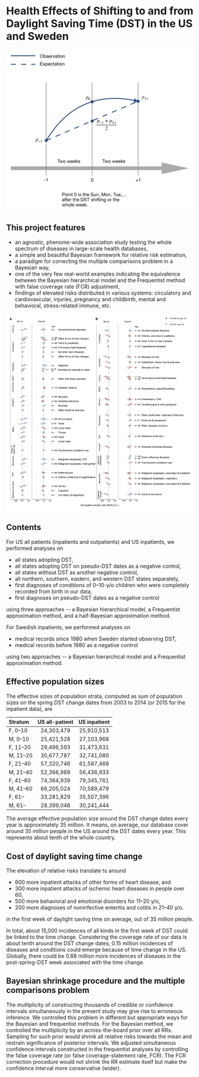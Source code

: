 # Health Effects of Shifting to and from Daylight Saving Time (DST) in the US and Sweden

<p align="center">
  <img src="./DST_model.png" width="600">
</p>

## This project features

* an agnostic, phenome-wide association study testing the whole spectrum of diseases in large-scale health databases,
* a simple and beautiful Bayesian framework for relative risk estimation,
* a paradigm for correcting the multiple comparisons problem in a Bayesian way,
* one of the very few real-world examples indicating the equivalence between the Bayesian hierarchical model and the Frequentist method with false coverage rate (FCR) adjustment, 
* findings of elevated risks distributed in various systems: circulatory and cardiovascular, injuries, pregnancy and childbirth, mental and behavioral, stress-related immune, etc.

<p align="left">
  <img src="./us_inpat.png" width="800">
</p>

## Contents

For US all patients (inpatients and outpatients) and US inpatients, we performed analyses on

* all states adopting DST,
* all states adopting DST on pseudo-DST dates as a negative control,
* all states without DST as another negative control,
* all northern, southern, eastern, and western DST states separately,
* first diagnoses of conditions of 0–10-y/o children who were completely recorded from birth in our data,
* first diagnoses on pseudo-DST dates as a negative control

using three approaches -- a Bayesian hierarchical model, a Frequentist approximation method, and a half-Bayesian approximation method.

For Swedish inpatients, we performed analyses on 

* medical records since 1980 when Sweden started observing DST,
* medical records before 1980 as a negative control

using two approaches -- a Bayesian hierarchical model and a Frequentist approximation method.

## Effective population sizes

The effective sizes of population strata, computed as sum of population sizes on the spring DST change dates from 2003 to 2014 (or 2015 for the inpatient data), are 

| Stratum       | US all-patient |  US inpatient  | 
|:--------------|:--------------:|:--------------:|
| F, 0–10       | 24,303,479     | 25,910,513     | 
| M, 0–10       | 25,421,528     | 27,103,968     | 
| F, 11–20      | 29,496,593     | 31,473,631     | 
| M, 11–20      | 30,677,787     | 32,741,080     | 
| F, 21–40      | 57,320,746     | 61,587,468     | 
| M, 21–40      | 52,366,989     | 56,436,933     | 
| F, 41–60      | 74,364,939     | 79,345,761     | 
| M, 41–60      | 66,205,024     | 70,589,479     | 
| F, 61–        | 33,281,829     | 35,507,396     | 
| M, 61–        | 28,399,046     | 30,241,444     | 

The average effective population size around the DST change dates every year is approximately 35 million. It means, on average, our database cover around 35 million people in the US around the DST dates every year. This represents about tenth of the whole country.

## Cost of daylight saving time change

The elevation of relative risks translate to around

* 600 more inpatient attacks of other forms of heart disease, and 
* 300 more inpatient attacks of ischemic heart diseases in people over 60,
* 500 more behavioral and emotional disorders for 11–20 y/o,
* 200 more diagnoses of noninfective enteritis and colitis in 21–40 y/o.

in the first week of daylight saving time on average, out of 35 million people.

In total, about 15,000 incidences of all kinds in the first week of DST could be linked to the time change. Considering the coverage rate of our data is about tenth around the DST change dates, 0.15 million incidences of diseases and conditions could emerge because of time change in the US. Globally, there could be 0.88 million more incidences of diseases in the post-spring-DST week associated with the time change. 

## Bayesian shrinkage procedure and the multiple comparisons problem

The multiplicity of constructing thousands of credible or confidence intervals simultaneously in the present study may give rise to erroneous inference. We controlled this problem in different but appropriate ways for the Bayesian and frequentist methods. For the Bayesian method, we controlled the multiplicity by an across-the-board prior over all RRs. Sampling for such prior would shrink all relative risks towards the mean and restrain significance of posterior intervals. We adjusted simultaneous confidence intervals constructed in the frequentist analyses by controlling the false coverage rate (or false coverage-statement rate, FCR). The FCR correction procedure would not shrink the RR estimate itself but make the confidence interval more conservative (wider).




